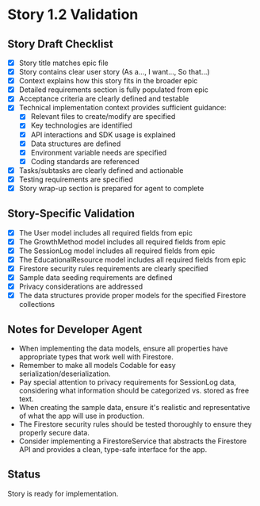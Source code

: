 # Story 1.2 Validation

## Story Draft Checklist

- [x] Story title matches epic file
- [x] Story contains clear user story (As a..., I want..., So that...)
- [x] Context explains how this story fits in the broader epic
- [x] Detailed requirements section is fully populated from epic
- [x] Acceptance criteria are clearly defined and testable
- [x] Technical implementation context provides sufficient guidance:
  - [x] Relevant files to create/modify are specified
  - [x] Key technologies are identified
  - [x] API interactions and SDK usage is explained
  - [x] Data structures are defined
  - [x] Environment variable needs are specified
  - [x] Coding standards are referenced
- [x] Tasks/subtasks are clearly defined and actionable
- [x] Testing requirements are specified
- [x] Story wrap-up section is prepared for agent to complete

## Story-Specific Validation

- [x] The User model includes all required fields from epic
- [x] The GrowthMethod model includes all required fields from epic
- [x] The SessionLog model includes all required fields from epic
- [x] The EducationalResource model includes all required fields from epic
- [x] Firestore security rules requirements are clearly specified
- [x] Sample data seeding requirements are defined
- [x] Privacy considerations are addressed
- [x] The data structures provide proper models for the specified Firestore collections

## Notes for Developer Agent

- When implementing the data models, ensure all properties have appropriate types that work well with Firestore.
- Remember to make all models Codable for easy serialization/deserialization.
- Pay special attention to privacy requirements for SessionLog data, considering what information should be categorized vs. stored as free text.
- When creating the sample data, ensure it's realistic and representative of what the app will use in production.
- The Firestore security rules should be tested thoroughly to ensure they properly secure data.
- Consider implementing a FirestoreService that abstracts the Firestore API and provides a clean, type-safe interface for the app.

## Status

Story is ready for implementation. 